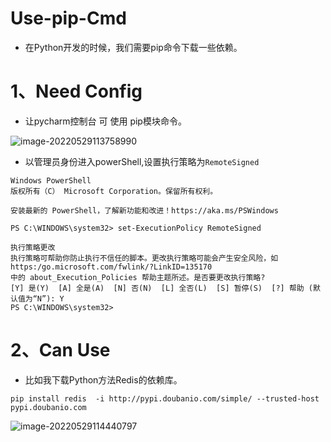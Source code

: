# Use-pip-Cmd

- 在Python开发的时候，我们需要pip命令下载一些依赖。

# 1、Need Config

- 让pycharm控制台 可 使用 pip模块命令。

![image-20220529113758990](C:/Users/wangnaixing/AppData/Roaming/Typora/typora-user-images/image-20220529113758990.png)

- 以管理员身份进入powerShell,设置执行策略为`RemoteSigned`

```shell
Windows PowerShell
版权所有（C） Microsoft Corporation。保留所有权利。

安装最新的 PowerShell，了解新功能和改进！https://aka.ms/PSWindows

PS C:\WINDOWS\system32> set-ExecutionPolicy RemoteSigned

执行策略更改
执行策略可帮助你防止执行不信任的脚本。更改执行策略可能会产生安全风险，如 https:/go.microsoft.com/fwlink/?LinkID=135170
中的 about_Execution_Policies 帮助主题所述。是否要更改执行策略?
[Y] 是(Y)  [A] 全是(A)  [N] 否(N)  [L] 全否(L)  [S] 暂停(S)  [?] 帮助 (默认值为“N”): Y
PS C:\WINDOWS\system32>
```

# 2、Can Use 

- 比如我下载Python方法Redis的依赖库。

```
pip install redis  -i http://pypi.doubanio.com/simple/ --trusted-host pypi.doubanio.com
```

![image-20220529114440797](C:/Users/wangnaixing/AppData/Roaming/Typora/typora-user-images/image-20220529114440797.png)